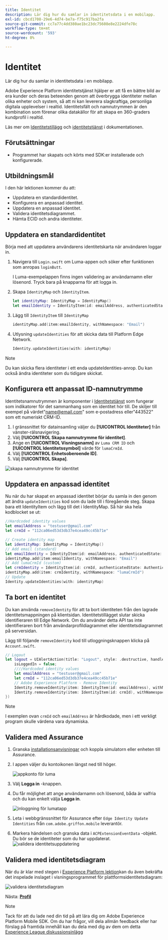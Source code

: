 ```yaml
---
title: Identitet
description: Lär dig hur du samlar in identitetsdata i en mobilapp.
exl-id: cbcd1708-29e6-4d74-be7a-f75c917ba2fa
source-git-commit: cc7a77c4dd380ae1bc23dc75608e8e2224dfe78c
workflow-type: tm+mt
source-wordcount: '593'
ht-degree: 0%

---
```


# Identitet

Lär dig hur du samlar in identitetsdata i en mobilapp.

Adobe Experience Platform identitetstjänst hjälper er att få en bättre bild av era kunder och deras beteenden genom att överbrygga identiteter mellan olika enheter och system, så att ni kan leverera slagkraftiga, personliga digitala upplevelser i realtid. Identitetsfält och namnutrymmen är den kombination som förenar olika datakällor för att skapa en 360-graders kundprofil i realtid.

Läs mer om [Identitetstillägg](https://aep-sdks.gitbook.io/docs/foundation-extensions/identity-for-edge-network) och [identitetstjänst](https://experienceleague.adobe.com/docs/experience-platform/identity/home.html?lang=en) i dokumentationen.

## Förutsättningar

* Programmet har skapats och körts med SDK:er installerade och konfigurerade.

## Utbildningsmål

I den här lektionen kommer du att:

* Uppdatera en standardidentitet.
* Konfigurera en anpassad identitet.
* Uppdatera en anpassad identitet.
* Validera identitetsdiagrammet.
* Hämta ECID och andra identiteter.

## Uppdatera en standardidentitet

Börja med att uppdatera användarens identitetskarta när användaren loggar in.

1. Navigera till `Login.swift` om Luma-appen och söker efter funktionen som anropas `loginButt`.

   I Luma-exempelappen finns ingen validering av användarnamn eller lösenord. Tryck bara på knapparna för att logga in.

1. Skapa `IdentityMap` och `IdentityItem`.

   ```swift
   let identityMap: IdentityMap = IdentityMap()
   let emailIdentity = IdentityItem(id: emailAddress, authenticatedState: AuthenticatedState.authenticated)
   ```

1. Lägg till `IdentityItem` till `IdentityMap`

   ```swift
   identityMap.add(item:emailIdentity, withNamespace: "Email")
   ```

1. Utlysning `updateIdentities` för att skicka data till Platform Edge Network.

   ```swift
   Identity.updateIdentities(with: identityMap)
   ```

>[!NOTE]
>
>Du kan skicka flera identiteter i ett enda updateIdentities-anrop. Du kan också ändra identiteter som du tidigare skickat.


## Konfigurera ett anpassat ID-namnutrymme

Identitetsnamnutrymmen är komponenter i [Identitetstjänst](https://experienceleague.adobe.com/docs/experience-platform/identity/home.html?lang=en) som fungerar som indikatorer för det sammanhang som en identitet hör till. De skiljer till exempel på värdet&quot;name@email.com&quot; som e-postadress eller&quot;443522&quot; som ett numeriskt CRM-ID.

1. I gränssnittet för datainsamling väljer du **[!UICONTROL Identiteter]** från vänster-rälsnavigering.
1. Välj **[!UICONTROL Skapa namnutrymme för identitet]**.
1. Ange en **[!UICONTROL Visningsnamn]** av `Luma CRM ID` och **[!UICONTROL Identitetssymbol]** värde för `lumaCrmId`.
1. Välj **[!UICONTROL Enhetsoberoende ID]**.
1. Välj **[!UICONTROL Skapa]**.

![skapa namnutrymme för identitet](assets/mobile-identity-create.png)

## Uppdatera en anpassad identitet

Nu när du har skapat en anpassad identitet börjar du samla in den genom att ändra `updateIdentities` kod som du lade till i föregående steg. Skapa bara ett IdentityItem och lägg till det i IdentityMap. Så här ska hela kodblocket se ut:

```swift
//Hardcoded identity values
let emailAddress = "testuser@gmail.com"
let crmId = "112ca06ed53d3db37e4cea49cc45b71e"

// Create identity map
let identityMap: IdentityMap = IdentityMap()
// Add email (standard)
let emailIdentity = IdentityItem(id: emailAddress, authenticatedState: AuthenticatedState.authenticated)
identityMap.add(item:emailIdentity, withNamespace: "Email")
// Add lumaCrmId (custom)
let crmIdentity = IdentityItem(id: crmId, authenticatedState: AuthenticatedState.authenticated)
identityMap.add(item: crmIdentity, withNamespace: "lumaCrmId")
// Update
Identity.updateIdentities(with: identityMap)
```

## Ta bort en identitet

Du kan använda `removeIdentity` för att ta bort identiteten från den lagrade identitetsmappningen på klientsidan. Identitetstillägget slutar skicka identifieraren till Edge Network. Om du använder detta API tas inte identifieraren bort från användarprofildiagrammet eller identitetsdiagrammet på serversidan.

Lägg till följande `removeIdentity` kod till utloggningsknappen klicka på `Account.swift`.

```swift
// Logout
let logout = UIAlertAction(title: "Logout", style: .destructive, handler: { (action) -> Void in
    isLoggedIn = false;
    ////Hardcoded identity values
    let emailAddress = "testuser@gmail.com"
    let crmId = "112ca06ed53d3db37e4cea49cc45b71e"
    // Adobe Experience Platform - Remove Identity
    Identity.removeIdentity(item: IdentityItem(id: emailAddress), withNamespace: "Email")
    Identity.removeIdentity(item: IdentityItem(id: crmId), withNamespace: "lumaCrmId")
})
```

>[!NOTE]
>I exemplen ovan `crmId` och `emailAddress` är hårdkodade, men i ett verkligt program skulle värdena vara dynamiska.

## Validera med Assurance

1. Granska [installationsanvisningar](assurance.md) och koppla simulatorn eller enheten till Assurance.
1. I appen väljer du kontoikonen längst ned till höger.

   ![appkonto för luma](assets/mobile-identity-login.png)
1. Välj **Logga in** -knappen.
1. Du får möjlighet att ange användarnamn och lösenord, båda är valfria och du kan enkelt välja **Logga in**.

   ![inloggning för lumatapp](assets/mobile-identity-login-final.png)
1. Leta i webbgränssnittet för Assurance efter `Edge Identity Update Identities` från `com.adobe.griffon.mobile` leverantör.
1. Markera händelsen och granska data i `ACPExtensionEventData` -objekt. Du bör se de identiteter som du har uppdaterat.
   ![validera identitetsuppdatering](assets/mobile-identity-validate-assurance.png)

## Validera med identitetsdiagram

När du är klar med stegen i [Experience Platform lektion](platform.md)kan du även bekräfta det inspelade inslaget i visningsprogrammet för plattformsidentitetsdiagram:

![validera identitetsdiagram](assets/mobile-identity-validate.png)


Nästa: **[Profil](profile.md)**

>[!NOTE]
>
>Tack för att du lade ned din tid på att lära dig om Adobe Experience Platform Mobile SDK. Om du har frågor, vill dela allmän feedback eller har förslag på framtida innehåll kan du dela med dig av dem om detta [Experience League diskussionsinlägg](https://experienceleaguecommunities.adobe.com/t5/adobe-experience-platform-launch/tutorial-discussion-implement-adobe-experience-cloud-in-mobile/td-p/443796)